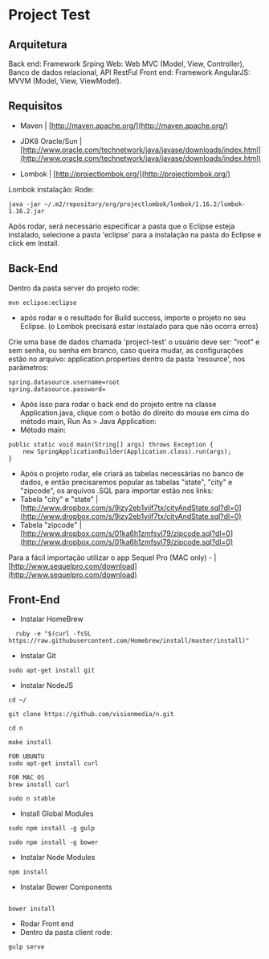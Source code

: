 Project Test
========

## Arquitetura

Back end: Framework Srping Web: Web MVC (Model, View, Controller), Banco de dados relacional, API RestFul
Front end: Framework AngularJS: MVVM (Model, View, ViewModel).


## Requisitos
- Maven | [http://maven.apache.org/](http://maven.apache.org/)

- JDK8 Oracle/Sun | [http://www.oracle.com/technetwork/java/javase/downloads/index.html](http://www.oracle.com/technetwork/java/javase/downloads/index.html)

- Lombok | [http://projectlombok.org/](http://projectlombok.org/)

Lombok instalação:
Rode:
```
java -jar ~/.m2/repository/org/projectlombok/lombok/1.16.2/lombok-1.16.2.jar
```
Após rodar, será necessário especificar a pasta que o Eclipse esteja instalado, selecione a pasta 'eclipse' para a instalação na pasta do Eclipse e click em Install.

## Back-End
Dentro da pasta server do projeto rode:

```
mvn eclipse:eclipse
```
- após rodar e o resultado for Build success, importe o projeto no seu Eclipse. (o Lombok precisará estar instalado para que não ocorra erros)

Crie uma base de dados chamada 'project-test' o usuário deve ser: "root" e sem senha, ou senha em branco, caso queira mudar, as configurações estão no arquivo: application.properties dentro da pasta 'resource', nos parâmetros: 

```
spring.datasource.username=root
spring.datasource.password=
```

- Após isso para rodar o back end do projeto entre na classe Application.java, clique com o botão do direito do mouse em cima do método main, Run As > Java Application:
- Método main:
```
public static void main(String[] args) throws Exception {
	new SpringApplicationBuilder(Application.class).run(args);
}
```
- Após o projeto rodar, ele criará as tabelas necessárias no banco de dados, e então precisaremos popular as tabelas "state", "city" e "zipcode", os arquivos .SQL para importar estão nos links: 
- Tabela "city" e "state" | [http://www.dropbox.com/s/9izy2eb1yiif7tx/cityAndState.sql?dl=0](http://www.dropbox.com/s/9izy2eb1yiif7tx/cityAndState.sql?dl=0)
- Tabela "zipcode" | [http://www.dropbox.com/s/01ka6h1zmfsyl79/zipcode.sql?dl=0](http://www.dropbox.com/s/01ka6h1zmfsyl79/zipcode.sql?dl=0)

Para a fácil importação utilizar o app Sequel Pro (MAC only) - | [http://www.sequelpro.com/download](http://www.sequelpro.com/download)

## Front-End

- Instalar HomeBrew

```
  ruby -e "$(curl -fsSL https://raw.githubusercontent.com/Homebrew/install/master/install)"
```


- Instalar Git
```
sudo apt-get install git

```

- Instalar NodeJS
```
cd ~/

git clone https://github.com/visionmedia/n.git

cd n

make install

FOR UBUNTU
sudo apt-get install curl

FOR MAC OS
brew install curl

sudo n stable

```

- Install Global Modules
```
sudo npm install -g gulp

sudo npm install -g bower

```

- Instalar Node Modules
```
npm install

```

- Instalar Bower Components
```

bower install

```

- Rodar Front end
- Dentro da pasta client rode:
```
gulp serve

